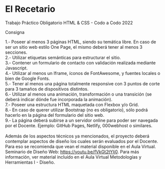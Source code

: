 # El Recetario
Trabajo Práctico Obligatorio HTML &amp; CSS - Codo a Codo 2022

Consigna

1.- Poseer al menos 3 páginas HTML, siendo su temática libre. En caso de ser un sitio web estilo One Page, el mismo deberá tener al menos 3 secciones.<br>
2.- Utilizar etiquetas semánticas para estructurar el sitio.<br>
3.- Contener un formulario de contacto con validación realizada mediante Javascript.<br>
4.- Utilizar al menos un Iframe, íconos de FontAwesome, y fuentes locales o bien de Google Fonts.<br>
5.- Tener al menos una página totalmente responsive con 3 puntos de corte para 3 tamaños de dispositivos distintos.<br>
6.- Utilizar al menos una animación, transformación o una transición (se deberá indicar dónde fue incorporada la animación).<br>
7.- Poseer una estructura HTML maquetada con Flexbox y/o Grid.<br>
8.- En caso de querer utilizar Bootstrap (no es obligatorio), sólo podrá hacerlo en la página del formulario del sitio web.<br>
9.- La página deberá subirse a un servidor online para poder ser navegada por el Docente. Ejemplo: GitHub Pages, Netlify, 000webhost o similares.<br>
<br>
Además de los aspectos técnicos ya mencionados, el proyecto deberá contemplar aspectos de diseño los cuales serán evaluados por el Docente. Para eso se recomienda que vean el material disponible en el Aula Virtual. Seminario de Diseño Web: https://youtu.be/fVkGt2tYIj0. Para más información, ver material incluído en el Aula Virtual Metodologías y Herramientas I - Diseño.
